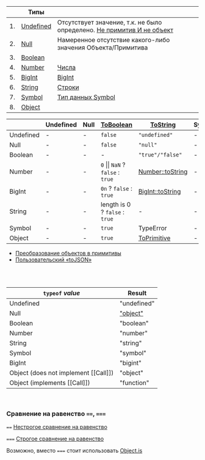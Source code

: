 
|    | Типы                                                                                                                              |                                                                                                                             |
|----|-----------------------------------------------------------------------------------------------------------------------------------|-----------------------------------------------------------------------------------------------------------------------------|
| 1. | [Undefined](https://tc39.es/ecma262/multipage/ecmascript-data-types-and-values.html#sec-ecmascript-language-types-undefined-type) | Отсутствует значение, т.к. не было определено. [Не примитив И не объект](https://2ality.com/2013/05/history-undefined.html) | 
| 2. | [Null](https://tc39.es/ecma262/multipage/ecmascript-data-types-and-values.html#sec-ecmascript-language-types-null-type)           | Намеренное отсутствие какого-либо значения Объекта/Примитива                                                                | 
| 3. | [Boolean](https://tc39.es/ecma262/multipage/ecmascript-data-types-and-values.html#sec-ecmascript-language-types-boolean-type)     |                                                                                                                             | 
| 4. | [Number](https://tc39.es/ecma262/multipage/ecmascript-data-types-and-values.html#sec-ecmascript-language-types-number-type)       | [Числа](https://learn.javascript.ru/number)                                                                                 | 
| 5. | [BigInt](https://tc39.es/ecma262/multipage/ecmascript-data-types-and-values.html#sec-ecmascript-language-types-bigint-type)       | [BigInt](https://learn.javascript.ru/bigint)                                                                                | 
| 6. | [String](https://tc39.es/ecma262/multipage/ecmascript-data-types-and-values.html#sec-ecmascript-language-types-string-type)       | [Строки](https://learn.javascript.ru/string)                                                                                | 
| 7. | [Symbol](https://tc39.es/ecma262/multipage/ecmascript-data-types-and-values.html#sec-ecmascript-language-types-symbol-type)       | [Тип данных Symbol](https://learn.javascript.ru/symbol)                                                                     | 
| 8. | [Object](https://tc39.es/ecma262/multipage/ecmascript-data-types-and-values.html#sec-object-type)                                 |                                                                                                                             | 
  
|             | Undefined   | Null        | [ToBoolean](https://tc39.es/ecma262/multipage/abstract-operations.html#sec-toboolean) | [ToString](https://tc39.es/ecma262/multipage/abstract-operations.html#sec-tostring)                                           | Symbol      | [ToNumber](https://tc39.es/ecma262/multipage/abstract-operations.html#sec-tonumber)             | [ToBigInt](https://tc39.es/ecma262/multipage/abstract-operations.html#sec-tobigint)             | [ToObject](https://tc39.es/ecma262/multipage/abstract-operations.html#sec-toobject) |
|-------------|-------------|-------------|---------------------------------------------------------------------------------------|-------------------------------------------------------------------------------------------------------------------------------|-------------|-------------------------------------------------------------------------------------------------|-------------------------------------------------------------------------------------------------|-------------------------------------------------------------------------------------|
| Undefined   | -           | -           | `false`                                                                               | `"undefined"`                                                                                                                 | -           | `NaN`                                                                                           | TypeError                                                                                       | TypeError                                                                           |
| Null        | -           | -           | `false`                                                                               | `"null"`                                                                                                                      | -           | `+0`                                                                                            | TypeError                                                                                       | TypeError                                                                           |
| Boolean     | -           | -           | -                                                                                     | `"true"/"false"`                                                                                                              | -           | `1`/`+0`                                                                                        | `1n`/`0n`                                                                                       | `Boolean(значение)`                                                                 |
| Number      | -           | -           | `0` &#124;&#124; `NaN` ? `false` : `true`                                             | [Number::toString](https://tc39.es/ecma262/multipage/ecmascript-data-types-and-values.html#sec-numeric-types-number-tostring) | -           | -                                                                                               | TypeError                                                                                       | `Number(значение)`                                                                  |
| BigInt      | -           | -           | `0n` ? `false` : `true`                                                               | [BigInt::toString](https://tc39.es/ecma262/multipage/ecmascript-data-types-and-values.html#sec-numeric-types-bigint-tostring) | -           | TypeError                                                                                       | -                                                                                               | `BigInt(значение)`                                                                  |
| String      | -           | -           | length is 0 ? `false` : `true`                                                        | -                                                                                                                             | -           | [StringToNumber](https://tc39.es/ecma262/multipage/abstract-operations.html#sec-stringtonumber) | [StringToBigInt](https://tc39.es/ecma262/multipage/abstract-operations.html#sec-stringtobigint) | `String(значение)`                                                                  |
| Symbol      | -           | -           | `true`                                                                                | TypeError                                                                                                                     | -           | TypeError                                                                                       | TypeError                                                                                       | `Symbol(значение)`                                                                  |
| Object      | -           | -           | `true`                                                                                | [ToPrimitive](https://tc39.es/ecma262/multipage/abstract-operations.html#sec-toprimitive)                                     | -           | [ToPrimitive](https://tc39.es/ecma262/multipage/abstract-operations.html#sec-toprimitive)       | -                                                                                               | -                                                                                   |

- [Преобразование объектов в примитивы](https://learn.javascript.ru/object-toprimitive)
- [Пользовательский «toJSON»](https://learn.javascript.ru/json#polzovatelskiy-tojson)
<br/>
<br/>
  
| `typeof` *value*                     | Result
|--------------------------------------|--------
| Undefined                            | "undefined"
| Null                                 | ["object"](https://2ality.com/2013/10/typeof-null.html)
| Boolean                              | "boolean"
| Number                               | "number"
| String                               | "string"
| Symbol                               | "symbol"
| BigInt                               | "bigint"
| Object (does not implement [[Call]]) | "object"
| Object (implements [[Call]])         | "function"
<br/>
  
### Сравнение на равенство `==`, `===`

`==` [Нестрогое сравнение на равенство](https://tc39.es/ecma262/multipage/abstract-operations.html#sec-islooselyequal)

`===` [Строгое сравнение на равенство](https://tc39.es/ecma262/multipage/abstract-operations.html#sec-isstrictlyequal)

Возможно, вместо `===` стоит использовать [Object.is](https://tc39.es/ecma262/multipage/fundamental-objects.html#sec-object.is)
